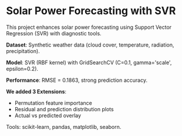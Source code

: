 # Solar Power Forecasting with SVR

This project enhances solar power forecasting using Support Vector Regression (SVR) with diagnostic tools.

**Dataset**: Synthetic weather data (cloud cover, temperature, radiation, precipitation).

**Model**: SVR (RBF kernel) with GridSearchCV (C=0.1, gamma='scale', epsilon=0.2).

**Performance**: RMSE = 0.1863, strong prediction accuracy.

**We added 3 Extensions**:
- Permutation feature importance
- Residual and prediction distribution plots
- Actual vs predicted overlay

Tools: scikit-learn, pandas, matplotlib, seaborn.

